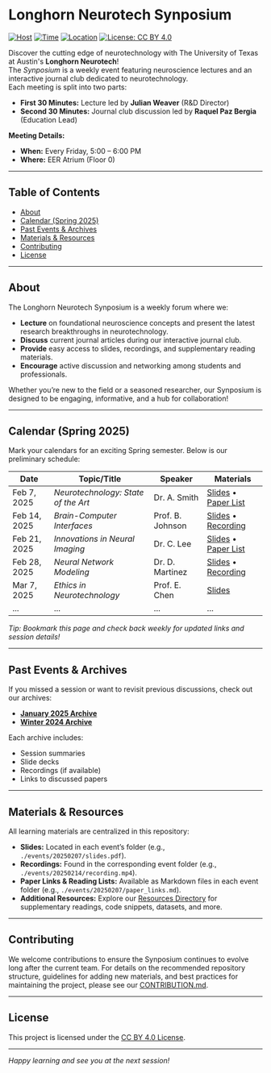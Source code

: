 # Longhorn Neurotech Synposium

[![Host](https://img.shields.io/badge/Longhorn%20Neurotech-orange)](https://github.com/LonghornNeurotech)
[![Time](https://img.shields.io/badge/Meetings-Fridays%205–6pm-blue)](https://github.com/your-org/your-repo)
[![Location](https://img.shields.io/badge/Location-EER%20Atrium%20(Fl0)-yellow)](https://cockrell.utexas.edu/)
[![License: CC BY 4.0](https://img.shields.io/badge/License-CC%20BY%204.0-lightgrey)](./LICENSE)

Discover the cutting edge of neurotechnology with The University of Texas at Austin's **Longhorn Neurotech**!  
The *Synposium* is a weekly event featuring neuroscience lectures and an interactive journal club dedicated to neurotechnology.  
Each meeting is split into two parts:
- **First 30 Minutes:** Lecture led by **Julian Weaver** (R&D Director)
- **Second 30 Minutes:** Journal club discussion led by **Raquel Paz Bergia** (Education Lead)

**Meeting Details:**
- **When:** Every Friday, 5:00 – 6:00 PM
- **Where:** EER Atrium (Floor 0)

---

## Table of Contents
- [About](#about)
- [Calendar (Spring 2025)](#calendar-spring-2025)
- [Past Events & Archives](#past-events--archives)
- [Materials & Resources](#materials--resources)
- [Contributing](#contributing)
- [License](#license)

---

## About

The Longhorn Neurotech Synposium is a weekly forum where we:
- **Lecture** on foundational neuroscience concepts and present the latest research breakthroughs in neurotechnology.
- **Discuss** current journal articles during our interactive journal club.
- **Provide** easy access to slides, recordings, and supplementary reading materials.
- **Encourage** active discussion and networking among students and professionals.

Whether you’re new to the field or a seasoned researcher, our Synposium is designed to be engaging, informative, and a hub for collaboration!

---

## Calendar (Spring 2025)

Mark your calendars for an exciting Spring semester. Below is our preliminary schedule:

| **Date**    | **Topic/Title**                           | **Speaker**        | **Materials**                                                                                   |
|-------------|-------------------------------------------|--------------------|-------------------------------------------------------------------------------------------------|
| Feb 7, 2025 | *Neurotechnology: State of the Art*       | Dr. A. Smith       | [Slides](./events/20250207/slides.pdf) • [Paper List](./events/20250207/paper_links.md)            |
| Feb 14, 2025| *Brain-Computer Interfaces*               | Prof. B. Johnson   | [Slides](./events/20250214/slides.pdf) • [Recording](./events/20250214/recording.mp4)             |
| Feb 21, 2025| *Innovations in Neural Imaging*           | Dr. C. Lee         | [Slides](./events/20250221/slides.pdf) • [Paper List](./events/20250221/paper_links.md)            |
| Feb 28, 2025| *Neural Network Modeling*                 | Dr. D. Martinez    | [Slides](./events/20250228/slides.pdf) • [Recording](./events/20250228/recording.mp4)             |
| Mar 7, 2025 | *Ethics in Neurotechnology*               | Prof. E. Chen      | [Slides](./events/20250307/slides.pdf)                                                            |
| ...         | ...                                       | ...                | ...                                                                                             |

*Tip: Bookmark this page and check back weekly for updated links and session details!*

---

## Past Events & Archives

If you missed a session or want to revisit previous discussions, check out our archives:

- **[January 2025 Archive](./archives/january-2025.md)**
- **[Winter 2024 Archive](./archives/winter-2024.md)**

Each archive includes:
- Session summaries
- Slide decks
- Recordings (if available)
- Links to discussed papers

---

## Materials & Resources

All learning materials are centralized in this repository:

- **Slides:** Located in each event’s folder (e.g., `./events/20250207/slides.pdf`).
- **Recordings:** Found in the corresponding event folder (e.g., `./events/20250214/recording.mp4`).
- **Paper Links & Reading Lists:** Available as Markdown files in each event folder (e.g., `./events/20250207/paper_links.md`).
- **Additional Resources:** Explore our [Resources Directory](./resources/) for supplementary readings, code snippets, datasets, and more.

---

## Contributing

We welcome contributions to ensure the Synposium continues to evolve long after the current team. For details on the recommended repository structure, guidelines for adding new materials, and best practices for maintaining the project, please see our [CONTRIBUTION.md](./CONTRIBUTION.md).

---

## License

This project is licensed under the [CC BY 4.0 License](./LICENSE).

---

*Happy learning and see you at the next session!*

